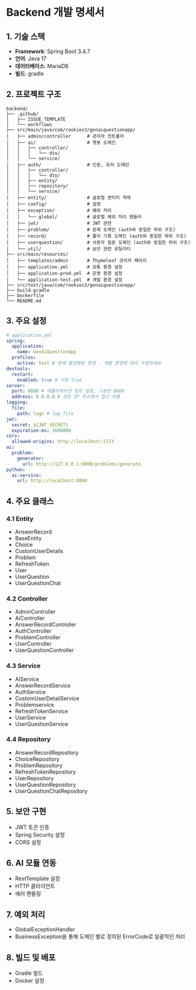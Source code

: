 # Backend 개발 명세서

## 1. 기술 스택

- **Framework**: Spring Boot 3.4.7
- **언어**: Java 17
- **데이터베이스**: MariaDB
- **빌드**: gradle

## 2. 프로젝트 구조

```
backend/
├── .github/
│   ├── ISSUE_TEMPLATE
│   └── workflows
├── src/main/java/com/rookies3/genaiquestionapp/
│   ├── admin/controller      # 관리자 컨트롤러
│   ├── ai/                   # 챗봇 도메인
│   │   ├── controller/
│   │   │   └── dto/
│   │   └── service/
│   ├── auth/                 # 인증, 유저 도메인
│   │   ├── controller/
│   │   │   └── dto/
│   │   ├── entity/
│   │   ├── repository/
│   │   └── service/
│   ├── entity/               # 글로벌 엔티티 객체
│   ├── config/               # 설정
│   ├── exception/            # 예외 처리
│   │   └── global/           # 글로벌 예외 처리 핸들러
│   ├── jwt/                  # JWT 관련
│   ├── problem/              # 문제 도메인 (auth와 동일한 하위 구조)
│   ├── record/               # 풀이 기록 도메인 (auth와 동일한 하위 구조)
│   ├── userquestion/         # 사용자 질문 도메인 (auth와 동일한 하위 구조)
│   └── util/                 # 보안 관련 유틸리티
├── src/main/resources/
│   ├── templates/admin       # Thymeleaf 관리자 페이지
│   ├── application.yml       # 공통 환경 설정
│   ├── application-prod.yml  # 운영 환경 설정
│   └── application-test.yml  # 개발 환경 설정
├── src/test/java/com/rookies3/genaiquestionapp/
├── build.gradle
├── Dockerfile
└── README.md
```

## 3. 주요 설정

```yaml
# application.yml
spring:
  application:
    name: GenAiQuestionApp
  profiles:
    active: test # 현재 활성화된 환경 - 개발 환경에 따라 수정하세요
devtools:
  restart:
    enabled: true # 기본 true
server:
  port: 8080 # 애플리케이션 포트 설정, 기본은 8080
  address: 0.0.0.0 # 모든 IP 주소에서 접근 허용
logging:
  file:
    path: logs # log file
jwt:
  secret: ${JWT_SECRET}
  expiration-ms: 3600000
cors:
  allowed-origins: http://localhost:5173
ai:
  problem:
    generator:
      url: http://127.0.0.1:8000/problems/generate
python:
  ai-service:
    url: http://localhost:8000
```

## 4. 주요 클래스

### 4.1 Entity

- AnswerRecord
- BaseEntity
- Choice
- CustomUserDetails
- Problem
- RefreshToken
- User
- UserQuestion
- UserQuestionChat

### 4.2 Controller

- AdminController
- AiController
- AnswerRecordController
- AuthController
- ProblemController
- UserController
- UserQuestionController

### 4.3 Service

- AIService
- AnswerRecordService
- AuthService
- CustomUserDetailService
- Problemservice
- RefreshTokenService
- UserService
- UserQuestionService

### 4.4 Repository

- AnswerRecordRepository
- ChoiceRepository
- ProblemRepository
- RefreshTokenRepository
- UserRepository
- UserQuestionRepository
- UserQuestionChatRepository

## 5. 보안 구현

- JWT 토큰 인증
- Spring Security 설정
- CORS 설정

## 6. AI 모듈 연동

- RestTemplate 설정
- HTTP 클라이언트
- 에러 핸들링

## 7. 예외 처리

- GlobalExceptionHandler
- BusinessException을 통해 도메인 별로 정의된 ErrorCode로 일괄적인 처리

## 8. 빌드 및 배포

- Gradle 빌드
- Docker 설정
